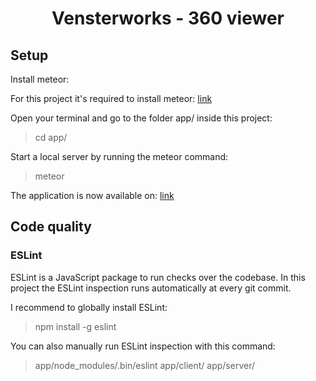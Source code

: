 <div style="text-align: center;"><h1>Vensterworks - 360 viewer</h1></div> 

## Setup

Install meteor:

For this project it's required to install meteor: [link](https://www.meteor.com/install)

Open your terminal and go to the folder app/ inside this project:
> cd app/

Start a local server by running the meteor command:
> meteor

The application is now available on: [link](http://localhost:3000)

## Code quality

### ESLint

ESLint is a JavaScript package to run checks over the codebase. In this project the ESLint inspection runs automatically at every git commit.

I recommend to globally install ESLint:

> npm install -g eslint

You can also manually run ESLint inspection with this command:

> app/node_modules/.bin/eslint app/client/ app/server/